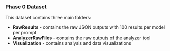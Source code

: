 ### Phase 0 Dataset

This dataset contains three main folders:

- **RawResults** - contains the raw JSON outputs with 100 results per model per prompt
- **AnalyzerRawFiles** - contains the raw outputs of the analyzer tool 
- **Visualization** - contains analysis and data visualizations
